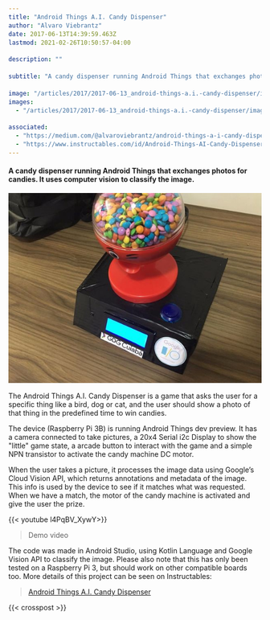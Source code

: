 ```yaml
---
title: "Android Things A.I. Candy Dispenser"
author: "Alvaro Viebrantz"
date: 2017-06-13T14:39:59.463Z
lastmod: 2021-02-26T10:50:57-04:00

description: ""

subtitle: "A candy dispenser running Android Things that exchanges photos for candies. It uses computer vision to classify the image."

image: "/articles/2017/2017-06-13_android-things-a.i.-candy-dispenser/images/1.jpeg"
images:
  - "/articles/2017/2017-06-13_android-things-a.i.-candy-dispenser/images/1.jpeg"

associated:
  - "https://medium.com/@alvaroviebrantz/android-things-a-i-candy-dispenser-873c81f50fcd"
  - "https://www.instructables.com/id/Android-Things-AI-Candy-Dispenser/"
---
```


#### A candy dispenser running Android Things that exchanges photos for candies. It uses computer vision to classify the image.

![image](./images/1.jpeg)

The Android Things A.I. Candy Dispenser is a game that asks the user for a specific thing like a bird, dog or cat, and the user should show a photo of that thing in the predefined time to win candies.

The device (Raspberry Pi 3B) is running Android Things dev preview. It has a camera connected to take pictures, a 20x4 Serial i2c Display to show the "little" game state, a arcade button to interact with the game and a simple NPN transistor to activate the candy machine DC motor.

When the user takes a picture, it processes the image data using Google’s Cloud Vision API, which returns annotations and metadata of the image. This info is used by the device to see if it matches what was requested. When we have a match, the motor of the candy machine is activated and give the user the prize.

{{< youtube l4PqBV_XywY>}}

> Demo video

The code was made in Android Studio, using Kotlin Language and Google Vision API to classify the image. Please also note that this has only been tested on a Raspberry Pi 3, but should work on other compatible boards too. More details of this project can be seen on Instructables:

> [Android Things A.I. Candy Dispenser](https://www.instructables.com/id/Android-Things-AI-Candy-Dispenser/)

{{< crosspost >}}
